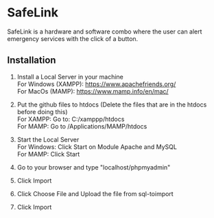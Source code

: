 # SafeLink
SafeLink is a hardware and software combo where the user can alert emergency services with the click of a button.

## Installation

1. Install a Local Server in your machine \
   For Windows (XAMPP): https://www.apachefriends.org/ \
   For MacOs (MAMP): https://www.mamp.info/en/mac/

2. Put the github files to htdocs (Delete the files that are in the htdocs before doing this) \
   For XAMPP: Go to: C:/xamppp/htdocs \
   For MAMP: Go to /Applications/MAMP/htdocs

3. Start the Local Server \
   For Windows: Click Start on Module Apache and MySQL \
   For MAMP: Click Start

4. Go to your browser and type "localhost/phpmyadmin"

5. Click Import

6. Click Choose File and Upload the file from sql-toimport

7. Click Import

